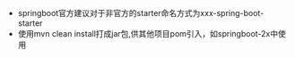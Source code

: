- springboot官方建议对于非官方的starter命名方式为xxx-spring-boot-starter
- 使用mvn clean install打成jar包,供其他项目pom引入，如springboot-2x中使用